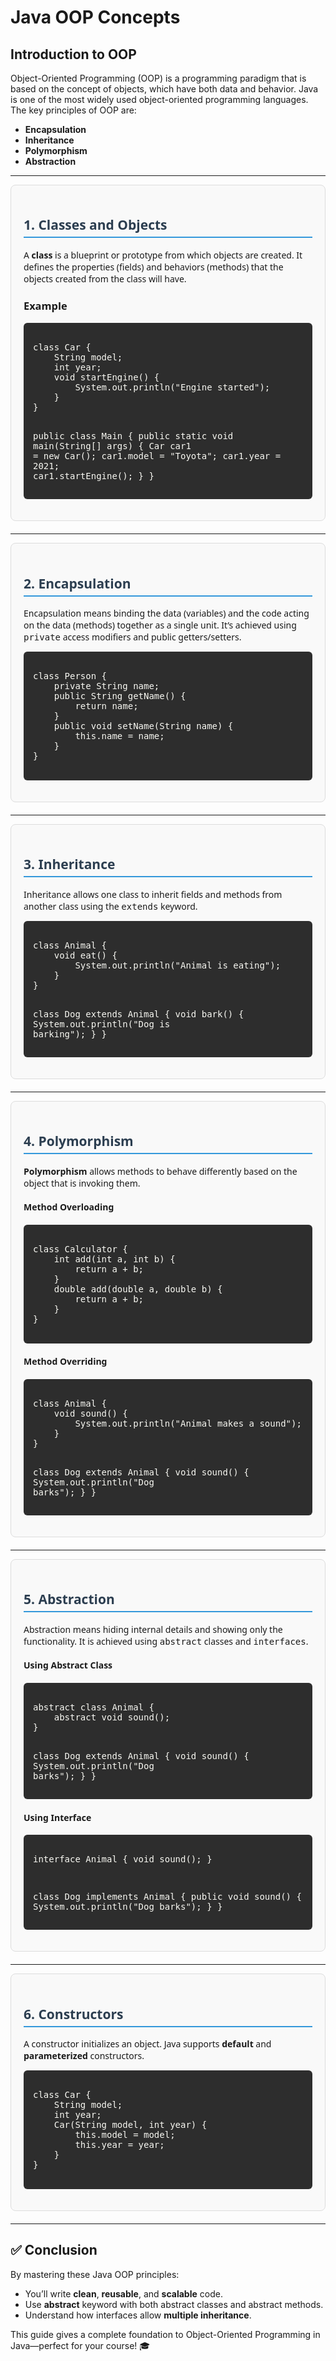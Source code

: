 <style>
.section {
    background-color: #f9f9f9;
    border: 1px solid #ddd;
    padding: 20px;
    margin-bottom: 20px;
    border-radius: 8px;
    font-family: 'Segoe UI', Tahoma, Geneva, Verdana, sans-serif;
}

.section h2 {
    color: #2c3e50;
    border-bottom: 2px solid #3498db;
    padding-bottom: 5px;
}

.section pre {
    background-color: #2d2d2d;
    color: #f8f8f2;
    padding: 15px;
    border-radius: 6px;
    overflow-x: auto;
    font-family: Consolas, 'Courier New', monospace;
    margin-top: 10px;
}

.section code {
    font-size: 14px;
}

.section ul {
    padding-left: 20px;
}

.section ul li {
    margin: 5px 0;
}
</style>

# Java OOP Concepts

## Introduction to OOP

Object-Oriented Programming (OOP) is a programming paradigm that is based on the concept of objects, which have both data and behavior. Java is one of the most widely used object-oriented programming languages. The key principles of OOP are:

- **Encapsulation**
- **Inheritance**
- **Polymorphism**
- **Abstraction**

---

<div class="section">
    <h2>1. Classes and Objects</h2>
    <p>A <strong>class</strong> is a blueprint or prototype from which objects are created. It defines the properties (fields) and behaviors (methods) that the objects created from the class will have.</p>
    <h3>Example</h3>
    <pre><code>
class Car {
    String model;
    int year;
    void startEngine() {
        System.out.println("Engine started");
    }
}

public class Main {
    public static void main(String[] args) {
        Car car1 = new Car();
        car1.model = "Toyota";
        car1.year = 2021;
        car1.startEngine();
    }
}
    </code></pre>
</div>

---

<div class="section">
    <h2>2. Encapsulation</h2>
    <p>Encapsulation means binding the data (variables) and the code acting on the data (methods) together as a single unit. It’s achieved using <code>private</code> access modifiers and public getters/setters.</p>
    <pre><code>
class Person {
    private String name;
    public String getName() {
        return name;
    }
    public void setName(String name) {
        this.name = name;
    }
}
    </code></pre>
</div>

---

<div class="section">
    <h2>3. Inheritance</h2>
    <p>Inheritance allows one class to inherit fields and methods from another class using the <code>extends</code> keyword.</p>
    <pre><code>
class Animal {
    void eat() {
        System.out.println("Animal is eating");
    }
}

class Dog extends Animal {
    void bark() {
        System.out.println("Dog is barking");
    }
}
    </code></pre>
</div>

---

<div class="section">
    <h2>4. Polymorphism</h2>
    <p><strong>Polymorphism</strong> allows methods to behave differently based on the object that is invoking them.</p>
    <h4>Method Overloading</h4>
    <pre><code>
class Calculator {
    int add(int a, int b) {
        return a + b;
    }
    double add(double a, double b) {
        return a + b;
    }
}
    </code></pre>
    <h4>Method Overriding</h4>
    <pre><code>
class Animal {
    void sound() {
        System.out.println("Animal makes a sound");
    }
}

class Dog extends Animal {
    void sound() {
        System.out.println("Dog barks");
    }
}
    </code></pre>
</div>

---

<div class="section">
    <h2>5. Abstraction</h2>
    <p>Abstraction means hiding internal details and showing only the functionality. It is achieved using <code>abstract</code> classes and <code>interfaces</code>.</p>
    <h4>Using Abstract Class</h4>
    <pre><code>
abstract class Animal {
    abstract void sound();
}

class Dog extends Animal {
    void sound() {
        System.out.println("Dog barks");
    }
}
    </code></pre>
    <h4>Using Interface</h4>
    <pre><code>
interface Animal {
    void sound();
}

class Dog implements Animal {
    public void sound() {
        System.out.println("Dog barks");
    }
}
    </code></pre>
</div>

---

<div class="section">
    <h2>6. Constructors</h2>
    <p>A constructor initializes an object. Java supports <strong>default</strong> and <strong>parameterized</strong> constructors.</p>
    <pre><code>
class Car {
    String model;
    int year;
    Car(String model, int year) {
        this.model = model;
        this.year = year;
    }
}
    </code></pre>
</div>

---

## ✅ Conclusion

By mastering these Java OOP principles:

- You’ll write **clean**, **reusable**, and **scalable** code.
- Use **abstract** keyword with both abstract classes and abstract methods.
- Understand how interfaces allow **multiple inheritance**.

This guide gives a complete foundation to Object-Oriented Programming in Java—perfect for your course! 🎓
